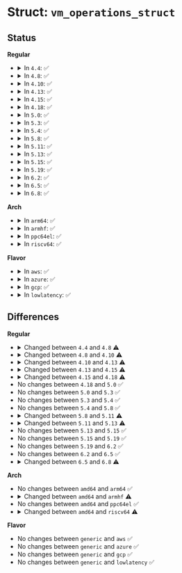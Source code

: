 # Struct: <code>vm_operations_struct</code>

## Status
<b>Regular</b>
<ul>
<li>
<details>
<summary>In <code>4.4</code>: ✅</summary>

```c
struct vm_operations_struct {
    void (*open)(struct vm_area_struct *);
    void (*close)(struct vm_area_struct *);
    int (*mremap)(struct vm_area_struct *);
    int (*fault)(struct vm_area_struct *, struct vm_fault *);
    int (*pmd_fault)(struct vm_area_struct *, long unsigned int, pmd_t *, unsigned int);
    void (*map_pages)(struct vm_area_struct *, struct vm_fault *);
    int (*page_mkwrite)(struct vm_area_struct *, struct vm_fault *);
    int (*pfn_mkwrite)(struct vm_area_struct *, struct vm_fault *);
    int (*access)(struct vm_area_struct *, long unsigned int, void *, int, int);
    const char * (*name)(struct vm_area_struct *);
    int (*set_policy)(struct vm_area_struct *, struct mempolicy *);
    struct mempolicy * (*get_policy)(struct vm_area_struct *, long unsigned int);
    struct page * (*find_special_page)(struct vm_area_struct *, long unsigned int);
};
```
</details>
</li>
<li>
<details>
<summary>In <code>4.8</code>: ✅</summary>

```c
struct vm_operations_struct {
    void (*open)(struct vm_area_struct *);
    void (*close)(struct vm_area_struct *);
    int (*mremap)(struct vm_area_struct *);
    int (*fault)(struct vm_area_struct *, struct vm_fault *);
    int (*pmd_fault)(struct vm_area_struct *, long unsigned int, pmd_t *, unsigned int);
    void (*map_pages)(struct fault_env *, long unsigned int, long unsigned int);
    int (*page_mkwrite)(struct vm_area_struct *, struct vm_fault *);
    int (*pfn_mkwrite)(struct vm_area_struct *, struct vm_fault *);
    int (*access)(struct vm_area_struct *, long unsigned int, void *, int, int);
    const char * (*name)(struct vm_area_struct *);
    int (*set_policy)(struct vm_area_struct *, struct mempolicy *);
    struct mempolicy * (*get_policy)(struct vm_area_struct *, long unsigned int);
    struct page * (*find_special_page)(struct vm_area_struct *, long unsigned int);
};
```
</details>
</li>
<li>
<details>
<summary>In <code>4.10</code>: ✅</summary>

```c
struct vm_operations_struct {
    void (*open)(struct vm_area_struct *);
    void (*close)(struct vm_area_struct *);
    int (*mremap)(struct vm_area_struct *);
    int (*fault)(struct vm_area_struct *, struct vm_fault *);
    int (*pmd_fault)(struct vm_area_struct *, long unsigned int, pmd_t *, unsigned int);
    void (*map_pages)(struct vm_fault *, long unsigned int, long unsigned int);
    int (*page_mkwrite)(struct vm_area_struct *, struct vm_fault *);
    int (*pfn_mkwrite)(struct vm_area_struct *, struct vm_fault *);
    int (*access)(struct vm_area_struct *, long unsigned int, void *, int, int);
    const char * (*name)(struct vm_area_struct *);
    int (*set_policy)(struct vm_area_struct *, struct mempolicy *);
    struct mempolicy * (*get_policy)(struct vm_area_struct *, long unsigned int);
    struct page * (*find_special_page)(struct vm_area_struct *, long unsigned int);
};
```
</details>
</li>
<li>
<details>
<summary>In <code>4.13</code>: ✅</summary>

```c
struct vm_operations_struct {
    void (*open)(struct vm_area_struct *);
    void (*close)(struct vm_area_struct *);
    int (*mremap)(struct vm_area_struct *);
    int (*fault)(struct vm_fault *);
    int (*huge_fault)(struct vm_fault *, enum page_entry_size);
    void (*map_pages)(struct vm_fault *, long unsigned int, long unsigned int);
    int (*page_mkwrite)(struct vm_fault *);
    int (*pfn_mkwrite)(struct vm_fault *);
    int (*access)(struct vm_area_struct *, long unsigned int, void *, int, int);
    const char * (*name)(struct vm_area_struct *);
    int (*set_policy)(struct vm_area_struct *, struct mempolicy *);
    struct mempolicy * (*get_policy)(struct vm_area_struct *, long unsigned int);
    struct page * (*find_special_page)(struct vm_area_struct *, long unsigned int);
};
```
</details>
</li>
<li>
<details>
<summary>In <code>4.15</code>: ✅</summary>

```c
struct vm_operations_struct {
    void (*open)(struct vm_area_struct *);
    void (*close)(struct vm_area_struct *);
    int (*split)(struct vm_area_struct *, long unsigned int);
    int (*mremap)(struct vm_area_struct *);
    int (*fault)(struct vm_fault *);
    int (*huge_fault)(struct vm_fault *, enum page_entry_size);
    void (*map_pages)(struct vm_fault *, long unsigned int, long unsigned int);
    int (*page_mkwrite)(struct vm_fault *);
    int (*pfn_mkwrite)(struct vm_fault *);
    int (*access)(struct vm_area_struct *, long unsigned int, void *, int, int);
    const char * (*name)(struct vm_area_struct *);
    int (*set_policy)(struct vm_area_struct *, struct mempolicy *);
    struct mempolicy * (*get_policy)(struct vm_area_struct *, long unsigned int);
    struct page * (*find_special_page)(struct vm_area_struct *, long unsigned int);
};
```
</details>
</li>
<li>
<details>
<summary>In <code>4.18</code>: ✅</summary>

```c
struct vm_operations_struct {
    void (*open)(struct vm_area_struct *);
    void (*close)(struct vm_area_struct *);
    int (*split)(struct vm_area_struct *, long unsigned int);
    int (*mremap)(struct vm_area_struct *);
    vm_fault_t (*fault)(struct vm_fault *);
    vm_fault_t (*huge_fault)(struct vm_fault *, enum page_entry_size);
    void (*map_pages)(struct vm_fault *, long unsigned int, long unsigned int);
    long unsigned int (*pagesize)(struct vm_area_struct *);
    vm_fault_t (*page_mkwrite)(struct vm_fault *);
    vm_fault_t (*pfn_mkwrite)(struct vm_fault *);
    int (*access)(struct vm_area_struct *, long unsigned int, void *, int, int);
    const char * (*name)(struct vm_area_struct *);
    int (*set_policy)(struct vm_area_struct *, struct mempolicy *);
    struct mempolicy * (*get_policy)(struct vm_area_struct *, long unsigned int);
    struct page * (*find_special_page)(struct vm_area_struct *, long unsigned int);
};
```
</details>
</li>
<li>
<details>
<summary>In <code>5.0</code>: ✅</summary>

```c
struct vm_operations_struct {
    void (*open)(struct vm_area_struct *);
    void (*close)(struct vm_area_struct *);
    int (*split)(struct vm_area_struct *, long unsigned int);
    int (*mremap)(struct vm_area_struct *);
    vm_fault_t (*fault)(struct vm_fault *);
    vm_fault_t (*huge_fault)(struct vm_fault *, enum page_entry_size);
    void (*map_pages)(struct vm_fault *, long unsigned int, long unsigned int);
    long unsigned int (*pagesize)(struct vm_area_struct *);
    vm_fault_t (*page_mkwrite)(struct vm_fault *);
    vm_fault_t (*pfn_mkwrite)(struct vm_fault *);
    int (*access)(struct vm_area_struct *, long unsigned int, void *, int, int);
    const char * (*name)(struct vm_area_struct *);
    int (*set_policy)(struct vm_area_struct *, struct mempolicy *);
    struct mempolicy * (*get_policy)(struct vm_area_struct *, long unsigned int);
    struct page * (*find_special_page)(struct vm_area_struct *, long unsigned int);
};
```
</details>
</li>
<li>
<details>
<summary>In <code>5.3</code>: ✅</summary>

```c
struct vm_operations_struct {
    void (*open)(struct vm_area_struct *);
    void (*close)(struct vm_area_struct *);
    int (*split)(struct vm_area_struct *, long unsigned int);
    int (*mremap)(struct vm_area_struct *);
    vm_fault_t (*fault)(struct vm_fault *);
    vm_fault_t (*huge_fault)(struct vm_fault *, enum page_entry_size);
    void (*map_pages)(struct vm_fault *, long unsigned int, long unsigned int);
    long unsigned int (*pagesize)(struct vm_area_struct *);
    vm_fault_t (*page_mkwrite)(struct vm_fault *);
    vm_fault_t (*pfn_mkwrite)(struct vm_fault *);
    int (*access)(struct vm_area_struct *, long unsigned int, void *, int, int);
    const char * (*name)(struct vm_area_struct *);
    int (*set_policy)(struct vm_area_struct *, struct mempolicy *);
    struct mempolicy * (*get_policy)(struct vm_area_struct *, long unsigned int);
    struct page * (*find_special_page)(struct vm_area_struct *, long unsigned int);
};
```
</details>
</li>
<li>
<details>
<summary>In <code>5.4</code>: ✅</summary>

```c
struct vm_operations_struct {
    void (*open)(struct vm_area_struct *);
    void (*close)(struct vm_area_struct *);
    int (*split)(struct vm_area_struct *, long unsigned int);
    int (*mremap)(struct vm_area_struct *);
    vm_fault_t (*fault)(struct vm_fault *);
    vm_fault_t (*huge_fault)(struct vm_fault *, enum page_entry_size);
    void (*map_pages)(struct vm_fault *, long unsigned int, long unsigned int);
    long unsigned int (*pagesize)(struct vm_area_struct *);
    vm_fault_t (*page_mkwrite)(struct vm_fault *);
    vm_fault_t (*pfn_mkwrite)(struct vm_fault *);
    int (*access)(struct vm_area_struct *, long unsigned int, void *, int, int);
    const char * (*name)(struct vm_area_struct *);
    int (*set_policy)(struct vm_area_struct *, struct mempolicy *);
    struct mempolicy * (*get_policy)(struct vm_area_struct *, long unsigned int);
    struct page * (*find_special_page)(struct vm_area_struct *, long unsigned int);
};
```
</details>
</li>
<li>
<details>
<summary>In <code>5.8</code>: ✅</summary>

```c
struct vm_operations_struct {
    void (*open)(struct vm_area_struct *);
    void (*close)(struct vm_area_struct *);
    int (*split)(struct vm_area_struct *, long unsigned int);
    int (*mremap)(struct vm_area_struct *);
    vm_fault_t (*fault)(struct vm_fault *);
    vm_fault_t (*huge_fault)(struct vm_fault *, enum page_entry_size);
    void (*map_pages)(struct vm_fault *, long unsigned int, long unsigned int);
    long unsigned int (*pagesize)(struct vm_area_struct *);
    vm_fault_t (*page_mkwrite)(struct vm_fault *);
    vm_fault_t (*pfn_mkwrite)(struct vm_fault *);
    int (*access)(struct vm_area_struct *, long unsigned int, void *, int, int);
    const char * (*name)(struct vm_area_struct *);
    int (*set_policy)(struct vm_area_struct *, struct mempolicy *);
    struct mempolicy * (*get_policy)(struct vm_area_struct *, long unsigned int);
    struct page * (*find_special_page)(struct vm_area_struct *, long unsigned int);
};
```
</details>
</li>
<li>
<details>
<summary>In <code>5.11</code>: ✅</summary>

```c
struct vm_operations_struct {
    void (*open)(struct vm_area_struct *);
    void (*close)(struct vm_area_struct *);
    int (*may_split)(struct vm_area_struct *, long unsigned int);
    int (*mremap)(struct vm_area_struct *, long unsigned int);
    int (*mprotect)(struct vm_area_struct *, long unsigned int, long unsigned int, long unsigned int);
    vm_fault_t (*fault)(struct vm_fault *);
    vm_fault_t (*huge_fault)(struct vm_fault *, enum page_entry_size);
    void (*map_pages)(struct vm_fault *, long unsigned int, long unsigned int);
    long unsigned int (*pagesize)(struct vm_area_struct *);
    vm_fault_t (*page_mkwrite)(struct vm_fault *);
    vm_fault_t (*pfn_mkwrite)(struct vm_fault *);
    int (*access)(struct vm_area_struct *, long unsigned int, void *, int, int);
    const char * (*name)(struct vm_area_struct *);
    int (*set_policy)(struct vm_area_struct *, struct mempolicy *);
    struct mempolicy * (*get_policy)(struct vm_area_struct *, long unsigned int);
    struct page * (*find_special_page)(struct vm_area_struct *, long unsigned int);
};
```
</details>
</li>
<li>
<details>
<summary>In <code>5.13</code>: ✅</summary>

```c
struct vm_operations_struct {
    void (*open)(struct vm_area_struct *);
    void (*close)(struct vm_area_struct *);
    int (*may_split)(struct vm_area_struct *, long unsigned int);
    int (*mremap)(struct vm_area_struct *);
    int (*mprotect)(struct vm_area_struct *, long unsigned int, long unsigned int, long unsigned int);
    vm_fault_t (*fault)(struct vm_fault *);
    vm_fault_t (*huge_fault)(struct vm_fault *, enum page_entry_size);
    vm_fault_t (*map_pages)(struct vm_fault *, long unsigned int, long unsigned int);
    long unsigned int (*pagesize)(struct vm_area_struct *);
    vm_fault_t (*page_mkwrite)(struct vm_fault *);
    vm_fault_t (*pfn_mkwrite)(struct vm_fault *);
    int (*access)(struct vm_area_struct *, long unsigned int, void *, int, int);
    const char * (*name)(struct vm_area_struct *);
    int (*set_policy)(struct vm_area_struct *, struct mempolicy *);
    struct mempolicy * (*get_policy)(struct vm_area_struct *, long unsigned int);
    struct page * (*find_special_page)(struct vm_area_struct *, long unsigned int);
};
```
</details>
</li>
<li>
<details>
<summary>In <code>5.15</code>: ✅</summary>

```c
struct vm_operations_struct {
    void (*open)(struct vm_area_struct *);
    void (*close)(struct vm_area_struct *);
    int (*may_split)(struct vm_area_struct *, long unsigned int);
    int (*mremap)(struct vm_area_struct *);
    int (*mprotect)(struct vm_area_struct *, long unsigned int, long unsigned int, long unsigned int);
    vm_fault_t (*fault)(struct vm_fault *);
    vm_fault_t (*huge_fault)(struct vm_fault *, enum page_entry_size);
    vm_fault_t (*map_pages)(struct vm_fault *, long unsigned int, long unsigned int);
    long unsigned int (*pagesize)(struct vm_area_struct *);
    vm_fault_t (*page_mkwrite)(struct vm_fault *);
    vm_fault_t (*pfn_mkwrite)(struct vm_fault *);
    int (*access)(struct vm_area_struct *, long unsigned int, void *, int, int);
    const char * (*name)(struct vm_area_struct *);
    int (*set_policy)(struct vm_area_struct *, struct mempolicy *);
    struct mempolicy * (*get_policy)(struct vm_area_struct *, long unsigned int);
    struct page * (*find_special_page)(struct vm_area_struct *, long unsigned int);
};
```
</details>
</li>
<li>
<details>
<summary>In <code>5.19</code>: ✅</summary>

```c
struct vm_operations_struct {
    void (*open)(struct vm_area_struct *);
    void (*close)(struct vm_area_struct *);
    int (*may_split)(struct vm_area_struct *, long unsigned int);
    int (*mremap)(struct vm_area_struct *);
    int (*mprotect)(struct vm_area_struct *, long unsigned int, long unsigned int, long unsigned int);
    vm_fault_t (*fault)(struct vm_fault *);
    vm_fault_t (*huge_fault)(struct vm_fault *, enum page_entry_size);
    vm_fault_t (*map_pages)(struct vm_fault *, long unsigned int, long unsigned int);
    long unsigned int (*pagesize)(struct vm_area_struct *);
    vm_fault_t (*page_mkwrite)(struct vm_fault *);
    vm_fault_t (*pfn_mkwrite)(struct vm_fault *);
    int (*access)(struct vm_area_struct *, long unsigned int, void *, int, int);
    const char * (*name)(struct vm_area_struct *);
    int (*set_policy)(struct vm_area_struct *, struct mempolicy *);
    struct mempolicy * (*get_policy)(struct vm_area_struct *, long unsigned int);
    struct page * (*find_special_page)(struct vm_area_struct *, long unsigned int);
};
```
</details>
</li>
<li>
<details>
<summary>In <code>6.2</code>: ✅</summary>

```c
struct vm_operations_struct {
    void (*open)(struct vm_area_struct *);
    void (*close)(struct vm_area_struct *);
    int (*may_split)(struct vm_area_struct *, long unsigned int);
    int (*mremap)(struct vm_area_struct *);
    int (*mprotect)(struct vm_area_struct *, long unsigned int, long unsigned int, long unsigned int);
    vm_fault_t (*fault)(struct vm_fault *);
    vm_fault_t (*huge_fault)(struct vm_fault *, enum page_entry_size);
    vm_fault_t (*map_pages)(struct vm_fault *, long unsigned int, long unsigned int);
    long unsigned int (*pagesize)(struct vm_area_struct *);
    vm_fault_t (*page_mkwrite)(struct vm_fault *);
    vm_fault_t (*pfn_mkwrite)(struct vm_fault *);
    int (*access)(struct vm_area_struct *, long unsigned int, void *, int, int);
    const char * (*name)(struct vm_area_struct *);
    int (*set_policy)(struct vm_area_struct *, struct mempolicy *);
    struct mempolicy * (*get_policy)(struct vm_area_struct *, long unsigned int);
    struct page * (*find_special_page)(struct vm_area_struct *, long unsigned int);
};
```
</details>
</li>
<li>
<details>
<summary>In <code>6.5</code>: ✅</summary>

```c
struct vm_operations_struct {
    void (*open)(struct vm_area_struct *);
    void (*close)(struct vm_area_struct *);
    int (*may_split)(struct vm_area_struct *, long unsigned int);
    int (*mremap)(struct vm_area_struct *);
    int (*mprotect)(struct vm_area_struct *, long unsigned int, long unsigned int, long unsigned int);
    vm_fault_t (*fault)(struct vm_fault *);
    vm_fault_t (*huge_fault)(struct vm_fault *, enum page_entry_size);
    vm_fault_t (*map_pages)(struct vm_fault *, long unsigned int, long unsigned int);
    long unsigned int (*pagesize)(struct vm_area_struct *);
    vm_fault_t (*page_mkwrite)(struct vm_fault *);
    vm_fault_t (*pfn_mkwrite)(struct vm_fault *);
    int (*access)(struct vm_area_struct *, long unsigned int, void *, int, int);
    const char * (*name)(struct vm_area_struct *);
    int (*set_policy)(struct vm_area_struct *, struct mempolicy *);
    struct mempolicy * (*get_policy)(struct vm_area_struct *, long unsigned int);
    struct page * (*find_special_page)(struct vm_area_struct *, long unsigned int);
};
```
</details>
</li>
<li>
<details>
<summary>In <code>6.8</code>: ✅</summary>

```c
struct vm_operations_struct {
    void (*open)(struct vm_area_struct *);
    void (*close)(struct vm_area_struct *);
    int (*may_split)(struct vm_area_struct *, long unsigned int);
    int (*mremap)(struct vm_area_struct *);
    int (*mprotect)(struct vm_area_struct *, long unsigned int, long unsigned int, long unsigned int);
    vm_fault_t (*fault)(struct vm_fault *);
    vm_fault_t (*huge_fault)(struct vm_fault *, unsigned int);
    vm_fault_t (*map_pages)(struct vm_fault *, long unsigned int, long unsigned int);
    long unsigned int (*pagesize)(struct vm_area_struct *);
    vm_fault_t (*page_mkwrite)(struct vm_fault *);
    vm_fault_t (*pfn_mkwrite)(struct vm_fault *);
    int (*access)(struct vm_area_struct *, long unsigned int, void *, int, int);
    const char * (*name)(struct vm_area_struct *);
    int (*set_policy)(struct vm_area_struct *, struct mempolicy *);
    struct mempolicy * (*get_policy)(struct vm_area_struct *, long unsigned int, long unsigned int *);
    struct page * (*find_special_page)(struct vm_area_struct *, long unsigned int);
};
```
</details>
</li>
</ul>
<b>Arch</b>
<ul>
<li>
<details>
<summary>In <code>arm64</code>: ✅</summary>

```c
struct vm_operations_struct {
    void (*open)(struct vm_area_struct *);
    void (*close)(struct vm_area_struct *);
    int (*split)(struct vm_area_struct *, long unsigned int);
    int (*mremap)(struct vm_area_struct *);
    vm_fault_t (*fault)(struct vm_fault *);
    vm_fault_t (*huge_fault)(struct vm_fault *, enum page_entry_size);
    void (*map_pages)(struct vm_fault *, long unsigned int, long unsigned int);
    long unsigned int (*pagesize)(struct vm_area_struct *);
    vm_fault_t (*page_mkwrite)(struct vm_fault *);
    vm_fault_t (*pfn_mkwrite)(struct vm_fault *);
    int (*access)(struct vm_area_struct *, long unsigned int, void *, int, int);
    const char * (*name)(struct vm_area_struct *);
    int (*set_policy)(struct vm_area_struct *, struct mempolicy *);
    struct mempolicy * (*get_policy)(struct vm_area_struct *, long unsigned int);
    struct page * (*find_special_page)(struct vm_area_struct *, long unsigned int);
};
```
</details>
</li>
<li>
<details>
<summary>In <code>armhf</code>: ✅</summary>

```c
struct vm_operations_struct {
    void (*open)(struct vm_area_struct *);
    void (*close)(struct vm_area_struct *);
    int (*split)(struct vm_area_struct *, long unsigned int);
    int (*mremap)(struct vm_area_struct *);
    vm_fault_t (*fault)(struct vm_fault *);
    vm_fault_t (*huge_fault)(struct vm_fault *, enum page_entry_size);
    void (*map_pages)(struct vm_fault *, long unsigned int, long unsigned int);
    long unsigned int (*pagesize)(struct vm_area_struct *);
    vm_fault_t (*page_mkwrite)(struct vm_fault *);
    vm_fault_t (*pfn_mkwrite)(struct vm_fault *);
    int (*access)(struct vm_area_struct *, long unsigned int, void *, int, int);
    const char * (*name)(struct vm_area_struct *);
    struct page * (*find_special_page)(struct vm_area_struct *, long unsigned int);
};
```
</details>
</li>
<li>
<details>
<summary>In <code>ppc64el</code>: ✅</summary>

```c
struct vm_operations_struct {
    void (*open)(struct vm_area_struct *);
    void (*close)(struct vm_area_struct *);
    int (*split)(struct vm_area_struct *, long unsigned int);
    int (*mremap)(struct vm_area_struct *);
    vm_fault_t (*fault)(struct vm_fault *);
    vm_fault_t (*huge_fault)(struct vm_fault *, enum page_entry_size);
    void (*map_pages)(struct vm_fault *, long unsigned int, long unsigned int);
    long unsigned int (*pagesize)(struct vm_area_struct *);
    vm_fault_t (*page_mkwrite)(struct vm_fault *);
    vm_fault_t (*pfn_mkwrite)(struct vm_fault *);
    int (*access)(struct vm_area_struct *, long unsigned int, void *, int, int);
    const char * (*name)(struct vm_area_struct *);
    int (*set_policy)(struct vm_area_struct *, struct mempolicy *);
    struct mempolicy * (*get_policy)(struct vm_area_struct *, long unsigned int);
    struct page * (*find_special_page)(struct vm_area_struct *, long unsigned int);
};
```
</details>
</li>
<li>
<details>
<summary>In <code>riscv64</code>: ✅</summary>

```c
struct vm_operations_struct {
    void (*open)(struct vm_area_struct *);
    void (*close)(struct vm_area_struct *);
    int (*split)(struct vm_area_struct *, long unsigned int);
    int (*mremap)(struct vm_area_struct *);
    vm_fault_t (*fault)(struct vm_fault *);
    vm_fault_t (*huge_fault)(struct vm_fault *, enum page_entry_size);
    void (*map_pages)(struct vm_fault *, long unsigned int, long unsigned int);
    long unsigned int (*pagesize)(struct vm_area_struct *);
    vm_fault_t (*page_mkwrite)(struct vm_fault *);
    vm_fault_t (*pfn_mkwrite)(struct vm_fault *);
    int (*access)(struct vm_area_struct *, long unsigned int, void *, int, int);
    const char * (*name)(struct vm_area_struct *);
    struct page * (*find_special_page)(struct vm_area_struct *, long unsigned int);
};
```
</details>
</li>
</ul>
<b>Flavor</b>
<ul>
<li>
<details>
<summary>In <code>aws</code>: ✅</summary>

```c
struct vm_operations_struct {
    void (*open)(struct vm_area_struct *);
    void (*close)(struct vm_area_struct *);
    int (*split)(struct vm_area_struct *, long unsigned int);
    int (*mremap)(struct vm_area_struct *);
    vm_fault_t (*fault)(struct vm_fault *);
    vm_fault_t (*huge_fault)(struct vm_fault *, enum page_entry_size);
    void (*map_pages)(struct vm_fault *, long unsigned int, long unsigned int);
    long unsigned int (*pagesize)(struct vm_area_struct *);
    vm_fault_t (*page_mkwrite)(struct vm_fault *);
    vm_fault_t (*pfn_mkwrite)(struct vm_fault *);
    int (*access)(struct vm_area_struct *, long unsigned int, void *, int, int);
    const char * (*name)(struct vm_area_struct *);
    int (*set_policy)(struct vm_area_struct *, struct mempolicy *);
    struct mempolicy * (*get_policy)(struct vm_area_struct *, long unsigned int);
    struct page * (*find_special_page)(struct vm_area_struct *, long unsigned int);
};
```
</details>
</li>
<li>
<details>
<summary>In <code>azure</code>: ✅</summary>

```c
struct vm_operations_struct {
    void (*open)(struct vm_area_struct *);
    void (*close)(struct vm_area_struct *);
    int (*split)(struct vm_area_struct *, long unsigned int);
    int (*mremap)(struct vm_area_struct *);
    vm_fault_t (*fault)(struct vm_fault *);
    vm_fault_t (*huge_fault)(struct vm_fault *, enum page_entry_size);
    void (*map_pages)(struct vm_fault *, long unsigned int, long unsigned int);
    long unsigned int (*pagesize)(struct vm_area_struct *);
    vm_fault_t (*page_mkwrite)(struct vm_fault *);
    vm_fault_t (*pfn_mkwrite)(struct vm_fault *);
    int (*access)(struct vm_area_struct *, long unsigned int, void *, int, int);
    const char * (*name)(struct vm_area_struct *);
    int (*set_policy)(struct vm_area_struct *, struct mempolicy *);
    struct mempolicy * (*get_policy)(struct vm_area_struct *, long unsigned int);
    struct page * (*find_special_page)(struct vm_area_struct *, long unsigned int);
};
```
</details>
</li>
<li>
<details>
<summary>In <code>gcp</code>: ✅</summary>

```c
struct vm_operations_struct {
    void (*open)(struct vm_area_struct *);
    void (*close)(struct vm_area_struct *);
    int (*split)(struct vm_area_struct *, long unsigned int);
    int (*mremap)(struct vm_area_struct *);
    vm_fault_t (*fault)(struct vm_fault *);
    vm_fault_t (*huge_fault)(struct vm_fault *, enum page_entry_size);
    void (*map_pages)(struct vm_fault *, long unsigned int, long unsigned int);
    long unsigned int (*pagesize)(struct vm_area_struct *);
    vm_fault_t (*page_mkwrite)(struct vm_fault *);
    vm_fault_t (*pfn_mkwrite)(struct vm_fault *);
    int (*access)(struct vm_area_struct *, long unsigned int, void *, int, int);
    const char * (*name)(struct vm_area_struct *);
    int (*set_policy)(struct vm_area_struct *, struct mempolicy *);
    struct mempolicy * (*get_policy)(struct vm_area_struct *, long unsigned int);
    struct page * (*find_special_page)(struct vm_area_struct *, long unsigned int);
};
```
</details>
</li>
<li>
<details>
<summary>In <code>lowlatency</code>: ✅</summary>

```c
struct vm_operations_struct {
    void (*open)(struct vm_area_struct *);
    void (*close)(struct vm_area_struct *);
    int (*split)(struct vm_area_struct *, long unsigned int);
    int (*mremap)(struct vm_area_struct *);
    vm_fault_t (*fault)(struct vm_fault *);
    vm_fault_t (*huge_fault)(struct vm_fault *, enum page_entry_size);
    void (*map_pages)(struct vm_fault *, long unsigned int, long unsigned int);
    long unsigned int (*pagesize)(struct vm_area_struct *);
    vm_fault_t (*page_mkwrite)(struct vm_fault *);
    vm_fault_t (*pfn_mkwrite)(struct vm_fault *);
    int (*access)(struct vm_area_struct *, long unsigned int, void *, int, int);
    const char * (*name)(struct vm_area_struct *);
    int (*set_policy)(struct vm_area_struct *, struct mempolicy *);
    struct mempolicy * (*get_policy)(struct vm_area_struct *, long unsigned int);
    struct page * (*find_special_page)(struct vm_area_struct *, long unsigned int);
};
```
</details>
</li>
</ul>

## Differences
<b>Regular</b>
<ul>
<li>
<details>
<summary>Changed between <code>4.4</code> and <code>4.8</code> ⚠️</summary>
<ul>
<li>
<b>Field type changed. </b>
<code>void (*map_pages)(struct vm_area_struct *, struct vm_fault *)</code> ➡️ <code>void (*map_pages)(struct fault_env *, long unsigned int, long unsigned int)</code>
</li>
</ul>
</details>
</li>
<li>
<details>
<summary>Changed between <code>4.8</code> and <code>4.10</code> ⚠️</summary>
<ul>
<li>
<b>Field type changed. </b>
<code>void (*map_pages)(struct fault_env *, long unsigned int, long unsigned int)</code> ➡️ <code>void (*map_pages)(struct vm_fault *, long unsigned int, long unsigned int)</code>
</li>
</ul>
</details>
</li>
<li>
<details>
<summary>Changed between <code>4.10</code> and <code>4.13</code> ⚠️</summary>
<ul>
<li>
<b>Field added. </b>
<code>int (*huge_fault)(struct vm_fault *, enum page_entry_size)</code>
</li>
<li>
<b>Field removed. </b>
<code>int (*pmd_fault)(struct vm_area_struct *, long unsigned int, pmd_t *, unsigned int)</code>
</li>
<li>
<b>Field type changed. </b>
<code>int (*fault)(struct vm_area_struct *, struct vm_fault *)</code> ➡️ <code>int (*fault)(struct vm_fault *)</code>
</li>
<li>
<b>Field type changed. </b>
<code>int (*page_mkwrite)(struct vm_area_struct *, struct vm_fault *)</code> ➡️ <code>int (*page_mkwrite)(struct vm_fault *)</code>
</li>
<li>
<b>Field type changed. </b>
<code>int (*pfn_mkwrite)(struct vm_area_struct *, struct vm_fault *)</code> ➡️ <code>int (*pfn_mkwrite)(struct vm_fault *)</code>
</li>
</ul>
</details>
</li>
<li>
<details>
<summary>Changed between <code>4.13</code> and <code>4.15</code> ⚠️</summary>
<ul>
<li>
<b>Field added. </b>
<code>int (*split)(struct vm_area_struct *, long unsigned int)</code>
</li>
</ul>
</details>
</li>
<li>
<details>
<summary>Changed between <code>4.15</code> and <code>4.18</code> ⚠️</summary>
<ul>
<li>
<b>Field added. </b>
<code>long unsigned int (*pagesize)(struct vm_area_struct *)</code>
</li>
<li>
<b>Field type changed. </b>
<code>int (*fault)(struct vm_fault *)</code> ➡️ <code>vm_fault_t (*fault)(struct vm_fault *)</code>
</li>
<li>
<b>Field type changed. </b>
<code>int (*huge_fault)(struct vm_fault *, enum page_entry_size)</code> ➡️ <code>vm_fault_t (*huge_fault)(struct vm_fault *, enum page_entry_size)</code>
</li>
<li>
<b>Field type changed. </b>
<code>int (*page_mkwrite)(struct vm_fault *)</code> ➡️ <code>vm_fault_t (*page_mkwrite)(struct vm_fault *)</code>
</li>
<li>
<b>Field type changed. </b>
<code>int (*pfn_mkwrite)(struct vm_fault *)</code> ➡️ <code>vm_fault_t (*pfn_mkwrite)(struct vm_fault *)</code>
</li>
</ul>
</details>
</li>
<li>
No changes between <code>4.18</code> and <code>5.0</code> ✅
</li>
<li>
No changes between <code>5.0</code> and <code>5.3</code> ✅
</li>
<li>
No changes between <code>5.3</code> and <code>5.4</code> ✅
</li>
<li>
No changes between <code>5.4</code> and <code>5.8</code> ✅
</li>
<li>
<details>
<summary>Changed between <code>5.8</code> and <code>5.11</code> ⚠️</summary>
<ul>
<li>
<b>Field added. </b>
<code>int (*may_split)(struct vm_area_struct *, long unsigned int)</code>
</li>
<li>
<b>Field added. </b>
<code>int (*mprotect)(struct vm_area_struct *, long unsigned int, long unsigned int, long unsigned int)</code>
</li>
<li>
<b>Field removed. </b>
<code>int (*split)(struct vm_area_struct *, long unsigned int)</code>
</li>
<li>
<b>Field type changed. </b>
<code>int (*mremap)(struct vm_area_struct *)</code> ➡️ <code>int (*mremap)(struct vm_area_struct *, long unsigned int)</code>
</li>
</ul>
</details>
</li>
<li>
<details>
<summary>Changed between <code>5.11</code> and <code>5.13</code> ⚠️</summary>
<ul>
<li>
<b>Field type changed. </b>
<code>int (*mremap)(struct vm_area_struct *, long unsigned int)</code> ➡️ <code>int (*mremap)(struct vm_area_struct *)</code>
</li>
<li>
<b>Field type changed. </b>
<code>void (*map_pages)(struct vm_fault *, long unsigned int, long unsigned int)</code> ➡️ <code>vm_fault_t (*map_pages)(struct vm_fault *, long unsigned int, long unsigned int)</code>
</li>
</ul>
</details>
</li>
<li>
No changes between <code>5.13</code> and <code>5.15</code> ✅
</li>
<li>
No changes between <code>5.15</code> and <code>5.19</code> ✅
</li>
<li>
No changes between <code>5.19</code> and <code>6.2</code> ✅
</li>
<li>
No changes between <code>6.2</code> and <code>6.5</code> ✅
</li>
<li>
<details>
<summary>Changed between <code>6.5</code> and <code>6.8</code> ⚠️</summary>
<ul>
<li>
<b>Field type changed. </b>
<code>vm_fault_t (*huge_fault)(struct vm_fault *, enum page_entry_size)</code> ➡️ <code>vm_fault_t (*huge_fault)(struct vm_fault *, unsigned int)</code>
</li>
<li>
<b>Field type changed. </b>
<code>struct mempolicy * (*get_policy)(struct vm_area_struct *, long unsigned int)</code> ➡️ <code>struct mempolicy * (*get_policy)(struct vm_area_struct *, long unsigned int, long unsigned int *)</code>
</li>
</ul>
</details>
</li>
</ul>
<b>Arch</b>
<ul>
<li>
No changes between <code>amd64</code> and <code>arm64</code> ✅
</li>
<li>
<details>
<summary>Changed between <code>amd64</code> and <code>armhf</code> ⚠️</summary>
<ul>
<li>
<b>Field removed. </b>
<code>int (*set_policy)(struct vm_area_struct *, struct mempolicy *)</code>
</li>
<li>
<b>Field removed. </b>
<code>struct mempolicy * (*get_policy)(struct vm_area_struct *, long unsigned int)</code>
</li>
</ul>
</details>
</li>
<li>
No changes between <code>amd64</code> and <code>ppc64el</code> ✅
</li>
<li>
<details>
<summary>Changed between <code>amd64</code> and <code>riscv64</code> ⚠️</summary>
<ul>
<li>
<b>Field removed. </b>
<code>int (*set_policy)(struct vm_area_struct *, struct mempolicy *)</code>
</li>
<li>
<b>Field removed. </b>
<code>struct mempolicy * (*get_policy)(struct vm_area_struct *, long unsigned int)</code>
</li>
</ul>
</details>
</li>
</ul>
<b>Flavor</b>
<ul>
<li>
No changes between <code>generic</code> and <code>aws</code> ✅
</li>
<li>
No changes between <code>generic</code> and <code>azure</code> ✅
</li>
<li>
No changes between <code>generic</code> and <code>gcp</code> ✅
</li>
<li>
No changes between <code>generic</code> and <code>lowlatency</code> ✅
</li>
</ul>
